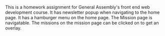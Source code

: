This is a homework assignment for General Assembly's front end web development course.
It has newsletter popup when navigating to the home page.
It has a hamburger menu on the home page.
The Mission page is navigatable. 
The missions on the mission page can be clicked on to get an overlay.
